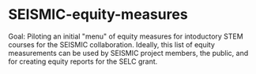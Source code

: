 # SEISMIC-equity-measures
Goal: Piloting an initial "menu" of equity measures for intoductory STEM courses for the SEISMIC collaboration. Ideally, this list of equity measurements can be used by SEISMIC project members, the public, and for creating equity reports for the SELC grant.  
